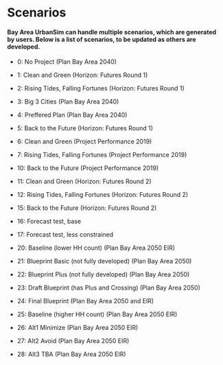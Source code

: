 # Scenarios

#### Bay Area UrbanSim can handle multiple scenarios, which are generated by users. Below is a list of scenarios, to be updated as others are developed.


* 0: No Project (Plan Bay Area 2040)
* 1: Clean and Green (Horizon: Futures Round 1)
* 2: Rising Tides, Falling Fortunes (Horizon: Futures Round 1)
* 3: Big 3 Cities (Plan Bay Area 2040)
* 4: Preffered Plan (Plan Bay Area 2040)
* 5: Back to the Future (Horizon: Futures Round 1)


* 6: Clean and Green (Project Performance 2019)
* 7: Rising Tides, Falling Fortunes (Project Performance 2019)
* 10: Back to the Future (Project Performance 2019)


* 11: Clean and Green (Horizon: Futures Round 2)
* 12: Rising Tides, Falling Fortunes (Horizon: Futures Round 2)
* 15: Back to the Future (Horizon: Futures Round 2)


* 16: Forecast test, base
* 17: Forecast test, less constrained


* 20: Baseline (lower HH count) (Plan Bay Area 2050 EIR)
* 21: Blueprint Basic (not fully developed) (Plan Bay Area 2050)
* 22: Blueprint Plus (not fully developed) (Plan Bay Area 2050)
* 23: Draft Blueprint (has Plus and Crossing) (Plan Bay Area 2050)
* 24: Final Blueprint (Plan Bay Area 2050 and EIR)
* 25: Baseline (higher HH count) (Plan Bay Area 2050 EIR)
* 26: Alt1 Minimize (Plan Bay Area 2050 EIR)
* 27: Alt2 Avoid (Plan Bay Area 2050 EIR)
* 28: Alt3 TBA (Plan Bay Area 2050 EIR)
